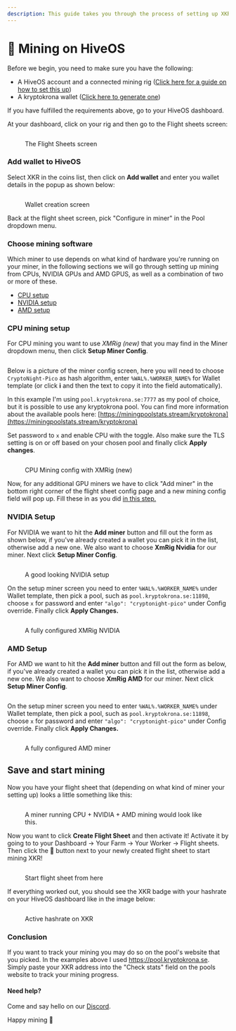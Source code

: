 ```yaml
---
description: This guide takes you through the process of setting up XKR mining on HiveOS
---
```


# 🍯 Mining on HiveOS

Before we begin, you need to make sure you have the following:

* A HiveOS account and a connected mining rig ([Click here for a guide on how to set this up](https://hiveon.com/knowledge-base/getting\_started/quick\_install/))
* A kryptokrona wallet ([Click here to generate one](https://explorer.kryptokrona.se/tools.html))

If you have fulfilled the requirements above, go to your HiveOS dashboard.

At your dashboard, click on your rig and then go to the Flight sheets screen:

<figure><img src="../../.gitbook/assets/Screenshot 2022-09-18 at 03.20.59.png" alt=""><figcaption><p>The Flight Sheets screen</p></figcaption></figure>

### Add wallet to HiveOS

Select XKR in the coins list, then click on **Add wallet** and enter you wallet details in the popup as shown below:

<figure><img src="../../.gitbook/assets/Screenshot 2022-09-18 at 03.22.05.png" alt=""><figcaption><p>Wallet creation screen</p></figcaption></figure>

Back at the flight sheet screen, pick "Configure in miner" in the Pool dropdown menu.

### Choose mining software

Which miner to use depends on what kind of hardware you're running on your miner, in the following sections we will go through setting up mining from CPUs, NVIDIA GPUs and AMD GPUS, as well as a combination of two or more of these.

* [CPU setup](mining-on-hiveos.md#cpu-mining-setup)
* [NVIDIA setup](mining-on-hiveos.md#nvidia-setup)
* [AMD setup](mining-on-hiveos.md#amd-setup)

### CPU mining setup

For CPU mining you want to use _XMRig (new)_ that you may find in the Miner dropdown menu, then click **Setup Miner Config**.

<figure><img src="../../.gitbook/assets/Screenshot 2022-09-18 at 03.22.58.png" alt=""><figcaption></figcaption></figure>

Below is a picture of the miner config screen, here you will need to choose `CryptoNight-Pico` as hash algorithm, enter  `%WAL%.%WORKER_NAME%` for Wallet template (or click **i** and then the text to copy it into the field automatically).&#x20;

In this example I'm using `pool.kryptokrona.se:7777` as my pool of choice, but it is possible to use any kryptokrona pool. You can find more information about the available pools here: [https://miningpoolstats.stream/kryptokrona](https://miningpoolstats.stream/kryptokrona)

Set password to `x` and enable CPU with the toggle. Also make sure the TLS setting is on or off based on your chosen pool and finally click **Apply changes**.

<figure><img src="../../.gitbook/assets/screencapture-the-hiveos-farm-farms-410464-fs-2022-09-19-20_11_20.png" alt=""><figcaption><p>CPU Mining config with XMRig (new)</p></figcaption></figure>

Now, for any additional GPU miners we have to click "Add miner" in the bottom right corner of the flight sheet config page and a new mining config field will pop up. Fill these in as you did [in this step.](mining-on-hiveos.md#add-wallet-to-hiveos)

### NVIDIA Setup

For NVIDIA we want to hit the **Add miner** button and fill out the form as shown below, if you've already created a wallet you can pick it in the list, otherwise add a new one. We also want to choose **XmRig Nvidia** for our miner. Next click **Setup Miner Config**.

<figure><img src="../../.gitbook/assets/Screenshot 2022-09-19 at 21.01.34.png" alt=""><figcaption><p>A good looking NVIDIA setup</p></figcaption></figure>

On the setup miner screen you need to enter `%WAL%.%WORKER_NAME%` under Wallet template, then pick a pool, such as `pool.kryptokrona.se:11898`, choose `x` for password and enter  `"algo": "cryptonight-pico"` under Config override. Finally click **Apply Changes.**

<figure><img src="../../.gitbook/assets/Screenshot 2022-09-19 at 21.03.43.png" alt=""><figcaption><p>A fully configured XMRig NVIDIA</p></figcaption></figure>



### **AMD Setup**

For AMD we want to hit the **Add miner** button and fill out the form as below, if you've already created a wallet you can pick it in the list, otherwise add a new one. We also want to choose **XmRig AMD** for our miner. Next click **Setup Miner Config**.

<figure><img src="../../.gitbook/assets/Screenshot 2022-09-19 at 21.10.35.png" alt=""><figcaption></figcaption></figure>

On the setup miner screen you need to enter `%WAL%.%WORKER_NAME%` under Wallet template, then pick a pool, such as `pool.kryptokrona.se:11898`, choose `x` for password and enter  `"algo": "cryptonight-pico"` under Config override. Finally click **Apply Changes.**

<figure><img src="../../.gitbook/assets/Screenshot 2022-09-19 at 21.12.46.png" alt=""><figcaption><p>A fully configured AMD miner</p></figcaption></figure>

## Save and start mining

Now you have your flight sheet that (depending on what kind of miner your setting up) looks a little something like this:

<figure><img src="../../.gitbook/assets/screencapture-the-hiveos-farm-farms-410464-fs-2022-09-19-21_16_53.png" alt=""><figcaption><p>A miner running CPU + NVIDIA + AMD mining would look like this.</p></figcaption></figure>

Now you want to click **Create Flight Sheet** and then activate it! Activate it by going to to your Dashboard -> Your Farm -> Your Worker -> Flight sheets. Then click the :rocket: button next to your newly created flight sheet to start mining XKR!&#x20;

<figure><img src="../../.gitbook/assets/Screenshot 2022-09-19 at 21.19.59.png" alt=""><figcaption><p>Start flight sheet from here</p></figcaption></figure>

If everything worked out, you should see the XKR badge with your hashrate on your HiveOS dashboard like in the image below:

<figure><img src="../../.gitbook/assets/Screenshot 2022-09-19 at 21.29.36.png" alt=""><figcaption><p>Active hashrate on XKR</p></figcaption></figure>

### Conclusion

If you want to track your mining you may do so on the pool's website that you picked. In the examples above I used https://pool.kryptokrona.se. Simply paste your XKR address into the "Check stats" field on the pools website to track your mining progress.

#### Need help?

Come and say hello on our [Discord](https://chat.kryptokrona.org).

Happy mining :tada:
